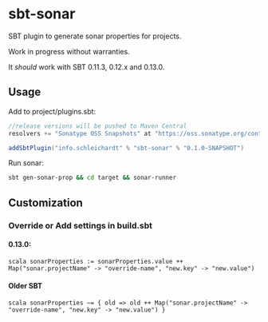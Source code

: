 sbt-sonar
=========

SBT plugin to generate sonar properties for projects.

Work in progress without warranties.

It _should_ work with SBT 0.11.3, 0.12.x and 0.13.0.

## Usage

Add to project/plugins.sbt:

```scala
//release versions will be pushed to Maven Central
resolvers += "Sonatype OSS Snapshots" at "https://oss.sonatype.org/content/repositories/snapshots"

addSbtPlugin("info.schleichardt" % "sbt-sonar" % "0.1.0-SNAPSHOT")
```

Run sonar: 

```bash
sbt gen-sonar-prop && cd target && sonar-runner
```

## Customization

### Override or Add settings in build.sbt

#### 0.13.0:

```scala sonarProperties := sonarProperties.value ++ Map("sonar.projectName" -> "override-name", "new.key" -> "new.value")```

#### Older SBT

```scala sonarProperties ~= { old => old ++ Map("sonar.projectName" -> "override-name", "new.key" -> "new.value") }```



